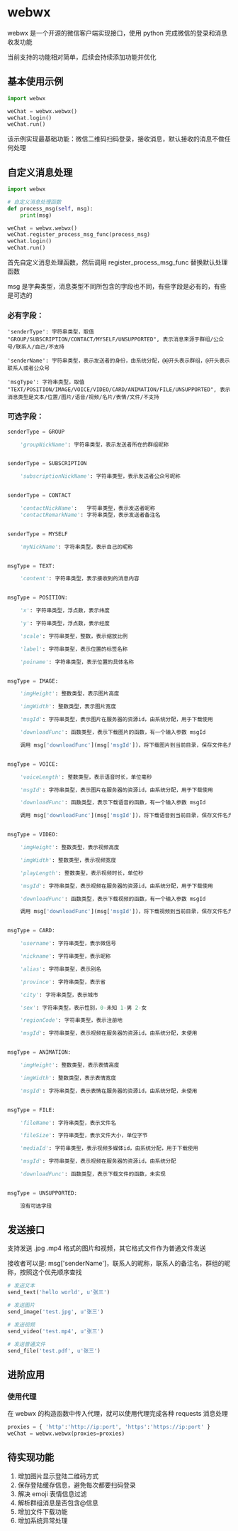 # webwx

webwx 是一个开源的微信客户端实现接口，使用 python 完成微信的登录和消息收发功能

当前支持的功能相对简单，后续会持续添加功能并优化

## 基本使用示例

```python
import webwx

weChat = webwx.webwx()
weChat.login()
weChat.run()
```
该示例实现最基础功能：微信二维码扫码登录，接收消息，默认接收的消息不做任何处理

## 自定义消息处理

```python
import webwx

# 自定义消息处理函数
def process_msg(self, msg):
    print(msg)

weChat = webwx.webwx()
weChat.register_process_msg_func(process_msg)
weChat.login()
weChat.run()
```

首先自定义消息处理函数，然后调用 register_process_msg_func 替换默认处理函数

msg 是字典类型，消息类型不同所包含的字段也不同，有些字段是必有的，有些是可选的

### 必有字段：

    'senderType': 字符串类型，取值 "GROUP/SUBSCRIPTION/CONTACT/MYSELF/UNSUPPORTED", 表示消息来源于群组/公众号/联系人/自己/不支持

    'senderName': 字符串类型，表示发送者的身份，由系统分配，@@开头表示群组，@开头表示联系人或者公众号

    'msgType': 字符串类型，取值 "TEXT/POSITION/IMAGE/VOICE/VIDEO/CARD/ANIMATION/FILE/UNSUPPORTED", 表示消息类型是文本/位置/图片/语音/视频/名片/表情/文件/不支持

### 可选字段：

```python
senderType = GROUP

    'groupNickName': 字符串类型，表示发送者所在的群组昵称


senderType = SUBSCRIPTION

    'subscriptionNickName': 字符串类型，表示发送者公众号昵称


senderType = CONTACT

    'contactNickName':   字符串类型，表示发送者昵称
    'contactRemarkName': 字符串类型，表示发送者备注名


senderType = MYSELF

    'myNickName': 字符串类型，表示自己的昵称


msgType = TEXT:

    'content': 字符串类型，表示接收到的消息内容


msgType = POSITION:

    'x': 字符串类型，浮点数，表示纬度

    'y': 字符串类型，浮点数，表示经度

    'scale': 字符串类型，整数，表示缩放比例

    'label': 字符串类型，表示位置的标签名称

    'poiname': 字符串类型，表示位置的具体名称


msgType = IMAGE:

    'imgHeight': 整数类型，表示图片高度

    'imgWidth': 整数类型，表示图片宽度

    'msgId': 字符串类型，表示图片在服务器的资源id，由系统分配，用于下载使用

    'downloadFunc': 函数类型，表示下载图片的函数，有一个输入参数 msgId

    调用 msg['downloadFunc'](msg['msgId'])，将下载图片到当前目录，保存文件名为 img_(msgId).jpg


msgType = VOICE:

    'voiceLength': 整数类型，表示语音时长，单位毫秒

    'msgId': 字符串类型，表示图片在服务器的资源id，由系统分配，用于下载使用

    'downloadFunc': 函数类型，表示下载语音的函数，有一个输入参数 msgId

    调用 msg['downloadFunc'](msg['msgId'])，将下载语音到当前目录，保存文件名为 voice_xxx.mp3


msgType = VIDEO:

    'imgHeight': 整数类型，表示视频高度

    'imgWidth': 整数类型，表示视频宽度

    'playLength': 整数类型，表示视频时长，单位秒

    'msgId': 字符串类型，表示视频在服务器的资源id，由系统分配，用于下载使用

    'downloadFunc': 函数类型，表示下载视频的函数，有一个输入参数 msgId

    调用 msg['downloadFunc'](msg['msgId'])，将下载视频到当前目录，保存文件名为 video_(msgId).mp4


msgType = CARD:

    'username': 字符串类型，表示微信号

    'nickname': 字符串类型，表示昵称

    'alias': 字符串类型，表示别名

    'province': 字符串类型，表示省

    'city': 字符串类型，表示城市

    'sex': 字符串类型，表示性别，0-未知 1-男 2-女

    'regionCode': 字符串类型，表示注册地

    'msgId': 字符串类型，表示视频在服务器的资源id，由系统分配，未使用


msgType = ANIMATION:

    'imgHeight': 整数类型，表示表情高度

    'imgWidth': 整数类型，表示表情宽度

    'msgId': 字符串类型，表示表情在服务器的资源id，由系统分配，未使用


msgType = FILE:

    'fileName': 字符串类型，表示文件名

    'fileSize': 字符串类型，表示文件大小，单位字节

    'mediaId': 字符串类型，表示视频多媒体id，由系统分配，用于下载使用

    'msgId': 字符串类型，表示视频在服务器的资源id，由系统分配

    'downloadFunc': 函数类型，表示下载文件的函数，未实现


msgType = UNSUPPORTED:

    没有可选字段
```

## 发送接口

支持发送 .jpg .mp4 格式的图片和视频，其它格式文件作为普通文件发送

接收者可以是: msg['senderName']，联系人的昵称，联系人的备注名，群组的昵称，按照这个优先顺序查找

```python
# 发送文本
send_text('hello world', u'张三')

# 发送图片
send_image('test.jpg', u'张三')

# 发送视频
send_video('test.mp4', u'张三')

# 发送普通文件
send_file('test.pdf', u'张三')
```

## 进阶应用

### 使用代理

在 webwx 的构造函数中传入代理，就可以使用代理完成各种 requests 消息处理

```python
proxies = { 'http':'http://ip:port', 'https':'https://ip:port' }
weChat = webwx.webwx(proxies=proxies)
```

## 待实现功能

1. 增加图片显示登陆二维码方式
2. 保存登陆缓存信息，避免每次都要扫码登录
3. 解决 emoji 表情信息过滤
4. 解析群组消息是否包含@信息
5. 增加文件下载功能
6. 增加系统异常处理
